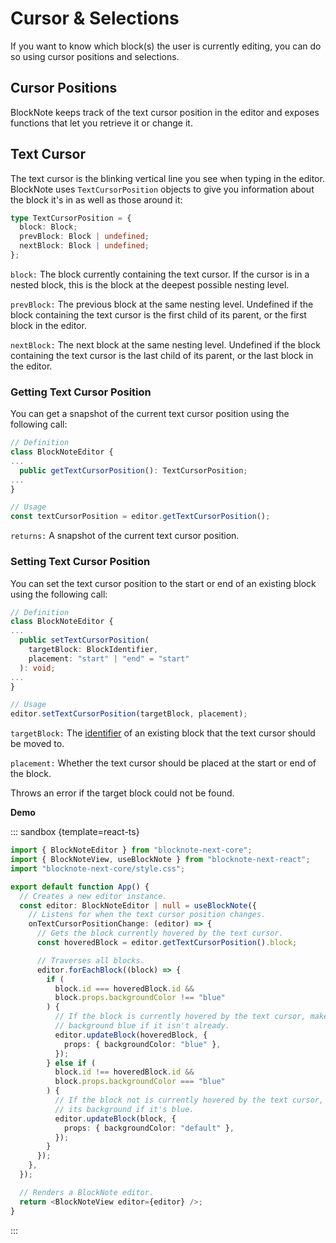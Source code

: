 # Cursor & Selections

If you want to know which block(s) the user is currently editing, you can do so using cursor positions and selections.

## Cursor Positions

BlockNote keeps track of the text cursor position in the editor and exposes functions that let you retrieve it or change it.

## Text Cursor

The text cursor is the blinking vertical line you see when typing in the editor. BlockNote uses `TextCursorPosition` objects to give you information about the block it's in as well as those around it:

```typescript
type TextCursorPosition = {
  block: Block;
  prevBlock: Block | undefined;
  nextBlock: Block | undefined;
};
```

`block:` The block currently containing the text cursor. If the cursor is in a nested block, this is the block at the deepest possible nesting level.

`prevBlock:` The previous block at the same nesting level. Undefined if the block containing the text cursor is the first child of its parent, or the first block in the editor.

`nextBlock:` The next block at the same nesting level. Undefined if the block containing the text cursor is the last child of its parent, or the last block in the editor.

### Getting Text Cursor Position

You can get a snapshot of the current text cursor position using the following call:

```typescript
// Definition
class BlockNoteEditor {
...
  public getTextCursorPosition(): TextCursorPosition;
...
}

// Usage
const textCursorPosition = editor.getTextCursorPosition();
```

`returns:` A snapshot of the current text cursor position.

### Setting Text Cursor Position

You can set the text cursor position to the start or end of an existing block using the following call:

```typescript
// Definition
class BlockNoteEditor {
...
  public setTextCursorPosition(
    targetBlock: BlockIdentifier,
    placement: "start" | "end" = "start"
  ): void;
...
}

// Usage
editor.setTextCursorPosition(targetBlock, placement);
```

`targetBlock:` The [identifier](/docs/manipulating-blocks#block-identifiers) of an existing block that the text cursor should be moved to.

`placement:` Whether the text cursor should be placed at the start or end of the block.

Throws an error if the target block could not be found.

**Demo**

::: sandbox {template=react-ts}

```typescript /App.tsx
import { BlockNoteEditor } from "blocknote-next-core";
import { BlockNoteView, useBlockNote } from "blocknote-next-react";
import "blocknote-next-core/style.css";

export default function App() {
  // Creates a new editor instance.
  const editor: BlockNoteEditor | null = useBlockNote({
    // Listens for when the text cursor position changes.
    onTextCursorPositionChange: (editor) => {
      // Gets the block currently hovered by the text cursor.
      const hoveredBlock = editor.getTextCursorPosition().block;

      // Traverses all blocks.
      editor.forEachBlock((block) => {
        if (
          block.id === hoveredBlock.id &&
          block.props.backgroundColor !== "blue"
        ) {
          // If the block is currently hovered by the text cursor, makes its
          // background blue if it isn't already.
          editor.updateBlock(hoveredBlock, {
            props: { backgroundColor: "blue" },
          });
        } else if (
          block.id !== hoveredBlock.id &&
          block.props.backgroundColor === "blue"
        ) {
          // If the block not is currently hovered by the text cursor, resets
          // its background if it's blue.
          editor.updateBlock(block, {
            props: { backgroundColor: "default" },
          });
        }
      });
    },
  });

  // Renders a BlockNote editor.
  return <BlockNoteView editor={editor} />;
}
```

:::

